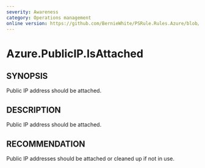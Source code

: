 ```yaml
---
severity: Awareness
category: Operations management
online version: https://github.com/BernieWhite/PSRule.Rules.Azure/blob/master/docs/rules/en-US/Azure.PublicIP.IsAttached.md
---
```


# Azure.PublicIP.IsAttached

## SYNOPSIS

Public IP address should be attached.

## DESCRIPTION

Public IP address should be attached.

## RECOMMENDATION

Public IP addresses should be attached or cleaned up if not in use.
